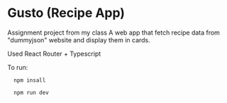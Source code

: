 # Gusto (Recipe App)

Assignment project from my class
A web app that fetch recipe data from "dummyjson" website and display them in cards.

Used React Router + Typescript

To run:
```
  npm insall
```
```
  npm run dev
```